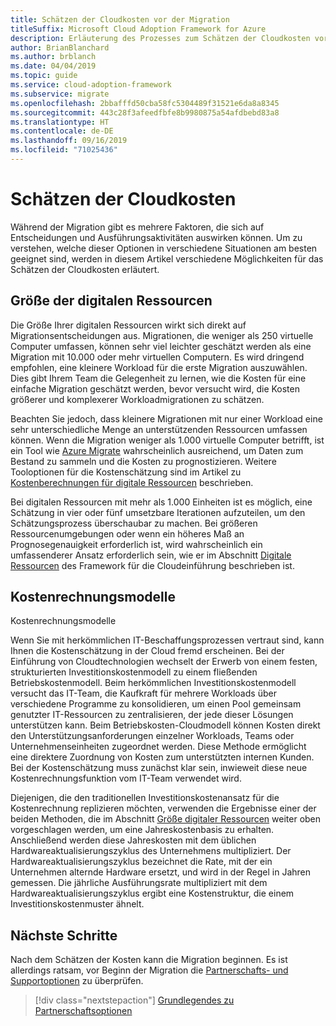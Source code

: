 ```yaml
---
title: Schätzen der Cloudkosten vor der Migration
titleSuffix: Microsoft Cloud Adoption Framework for Azure
description: Erläuterung des Prozesses zum Schätzen der Cloudkosten vor der Migration.
author: BrianBlanchard
ms.author: brblanch
ms.date: 04/04/2019
ms.topic: guide
ms.service: cloud-adoption-framework
ms.subservice: migrate
ms.openlocfilehash: 2bbafffd50cba58fc5304489f31521e6da8a8345
ms.sourcegitcommit: 443c28f3afeedfbfe8b9980875a54afdbebd83a8
ms.translationtype: HT
ms.contentlocale: de-DE
ms.lasthandoff: 09/16/2019
ms.locfileid: "71025436"
---
```

# <a name="estimate-cloud-costs"></a>Schätzen der Cloudkosten

Während der Migration gibt es mehrere Faktoren, die sich auf Entscheidungen und Ausführungsaktivitäten auswirken können. Um zu verstehen, welche dieser Optionen in verschiedene Situationen am besten geeignet sind, werden in diesem Artikel verschiedene Möglichkeiten für das Schätzen der Cloudkosten erläutert.

## <a name="digital-estate-size"></a>Größe der digitalen Ressourcen

Die Größe Ihrer digitalen Ressourcen wirkt sich direkt auf Migrationsentscheidungen aus. Migrationen, die weniger als 250 virtuelle Computer umfassen, können sehr viel leichter geschätzt werden als eine Migration mit 10.000 oder mehr virtuellen Computern. Es wird dringend empfohlen, eine kleinere Workload für die erste Migration auszuwählen. Dies gibt Ihrem Team die Gelegenheit zu lernen, wie die Kosten für eine einfache Migration geschätzt werden, bevor versucht wird, die Kosten größerer und komplexerer Workloadmigrationen zu schätzen.

Beachten Sie jedoch, dass kleinere Migrationen mit nur einer Workload eine sehr unterschiedliche Menge an unterstützenden Ressourcen umfassen können. Wenn die Migration weniger als 1.000 virtuelle Computer betrifft, ist ein Tool wie [Azure Migrate](https://docs.microsoft.com/azure/migrate/migrate-overview) wahrscheinlich ausreichend, um Daten zum Bestand zu sammeln und die Kosten zu prognostizieren. Weitere Tooloptionen für die Kostenschätzung sind im Artikel zu [Kostenberechnungen für digitale Ressourcen](../../../digital-estate/calculate.md) beschrieben.

Bei digitalen Ressourcen mit mehr als 1.000 Einheiten ist es möglich, eine Schätzung in vier oder fünf umsetzbare Iterationen aufzuteilen, um den Schätzungsprozess überschaubar zu machen. Bei größeren Ressourcenumgebungen oder wenn ein höheres Maß an Prognosegenauigkeit erforderlich ist, wird wahrscheinlich ein umfassenderer Ansatz erforderlich sein, wie er im Abschnitt [Digitale Ressourcen](../../../digital-estate/index.md) des Framework für die Cloudeinführung beschrieben ist.

## <a name="accounting-models"></a>Kostenrechnungsmodelle

Kostenrechnungsmodelle

Wenn Sie mit herkömmlichen IT-Beschaffungsprozessen vertraut sind, kann Ihnen die Kostenschätzung in der Cloud fremd erscheinen. Bei der Einführung von Cloudtechnologien wechselt der Erwerb von einem festen, strukturierten Investitionskostenmodell zu einem fließenden Betriebskostenmodell. Beim herkömmlichen Investitionskostenmodell versucht das IT-Team, die Kaufkraft für mehrere Workloads über verschiedene Programme zu konsolidieren, um einen Pool gemeinsam genutzter IT-Ressourcen zu zentralisieren, der jede dieser Lösungen unterstützen kann. Beim Betriebskosten-Cloudmodell können Kosten direkt den Unterstützungsanforderungen einzelner Workloads, Teams oder Unternehmenseinheiten zugeordnet werden. Diese Methode ermöglicht eine direktere Zuordnung von Kosten zum unterstützten internen Kunden. Bei der Kostenschätzung muss zunächst klar sein, inwieweit diese neue Kostenrechnungsfunktion vom IT-Team verwendet wird.

Diejenigen, die den traditionellen Investitionskostenansatz für die Kostenrechnung replizieren möchten, verwenden die Ergebnisse einer der beiden Methoden, die im Abschnitt [Größe digitaler Ressourcen](#digital-estate-size) weiter oben vorgeschlagen werden, um eine Jahreskostenbasis zu erhalten. Anschließend werden diese Jahreskosten mit dem üblichen Hardwareaktualisierungszyklus des Unternehmens multipliziert. Der Hardwareaktualisierungszyklus bezeichnet die Rate, mit der ein Unternehmen alternde Hardware ersetzt, und wird in der Regel in Jahren gemessen. Die jährliche Ausführungsrate multipliziert mit dem Hardwareaktualisierungszyklus ergibt eine Kostenstruktur, die einem Investitionskostenmuster ähnelt.

## <a name="next-steps"></a>Nächste Schritte

Nach dem Schätzen der Kosten kann die Migration beginnen. Es ist allerdings ratsam, vor Beginn der Migration die [Partnerschafts- und Supportoptionen](./partnership-options.md) zu überprüfen.

> [!div class="nextstepaction"]
> [Grundlegendes zu Partnerschaftsoptionen](./partnership-options.md)
